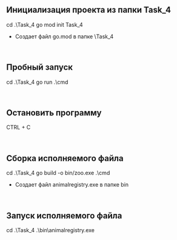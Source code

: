 ## Инициализация проекта из папки Task_4
cd .\Task_4
go mod init Task_4
- Создает файл go.mod в папке \Task_4

<br>

## Пробный запуск
cd .\Task_4
go run .\cmd

<br>

## Остановить программу
CTRL + C

<br>

## Сборка исполняемого файла
cd .\Task_4
go build -o bin/zoo.exe .\cmd
- Создает файл animalregistry.exe в папке bin

<br>

## Запуск исполняемого файла
cd .\Task_4
.\bin\animalregistry.exe
